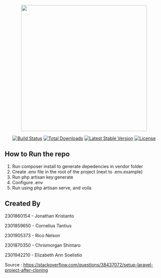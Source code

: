 <p align="center"><a href="https://laravel.com" target="_blank"><img src="https://raw.githubusercontent.com/laravel/art/master/logo-lockup/5%20SVG/2%20CMYK/1%20Full%20Color/laravel-logolockup-cmyk-red.svg" width="400"></a></p>

<p align="center">
<a href="https://travis-ci.org/laravel/framework"><img src="https://travis-ci.org/laravel/framework.svg" alt="Build Status"></a>
<a href="https://packagist.org/packages/laravel/framework"><img src="https://img.shields.io/packagist/dt/laravel/framework" alt="Total Downloads"></a>
<a href="https://packagist.org/packages/laravel/framework"><img src="https://img.shields.io/packagist/v/laravel/framework" alt="Latest Stable Version"></a>
<a href="https://packagist.org/packages/laravel/framework"><img src="https://img.shields.io/packagist/l/laravel/framework" alt="License"></a>
</p>

## How to Run the repo
1. Run composer install to generate depedencies in vendor folder
2. Create .env file in the root of the project (next to .env.example)
3. Run php artisan key:generate
4. Configure .env
5. Run using php artisan serve, and voila

## Created By
2301860154 - Jonathan Kristanto

2301859650 - Cornelius Tantius

2301905373 - Rico Nelson

2301870350 - Chrismorgan Shintaro

2301942210 - Elizabeth Ann Soelistio

Source : https://stackoverflow.com/questions/38437072/setup-laravel-project-after-cloning
